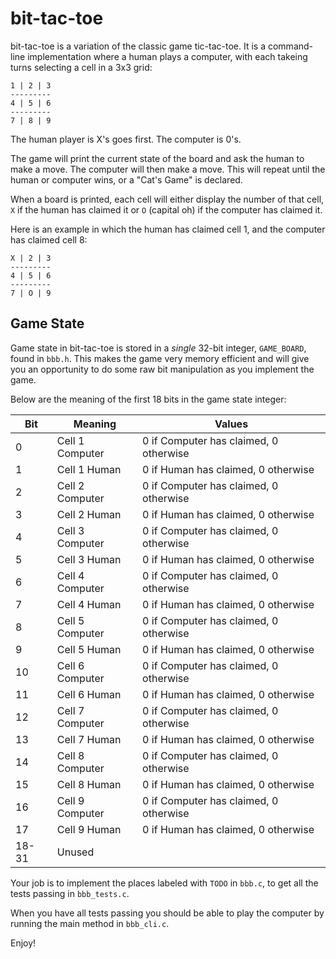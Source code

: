 # bit-tac-toe

bit-tac-toe is a variation of the classic game tic-tac-toe.  It is a command-line implementation
where a human plays a computer, with each takeing turns selecting a cell in a 3x3 grid:

```
1 | 2 | 3
---------
4 | 5 | 6
---------
7 | 8 | 9
```

The human player is X's goes first.  The computer is 0's.

The game will print the current state of the board and ask the human to make a move.  The computer
will then make a move.  This will repeat until the human or computer wins, or a "Cat's Game" is declared.

When a board is printed, each cell will either display the number of that cell, `X` if the human has claimed it or
`O` (capital oh) if the computer has claimed it.  

Here is an example in which the human has claimed cell 1, and the computer has claimed cell 8:

```
X | 2 | 3
---------
4 | 5 | 6
---------
7 | O | 9
```

## Game State

Game state in bit-tac-toe is stored in a *single* 32-bit integer, `GAME_BOARD`, found in `bbb.h`.  This 
makes the game very memory efficient and will give you an opportunity to do some raw bit manipulation as you implement
the game.

Below are the meaning of the first 18 bits in the game state integer:

| Bit   | Meaning         | Values                                 |
|-------|-----------------|----------------------------------------|
| 0     | Cell 1 Computer | 0 if Computer has claimed, 0 otherwise |
| 1     | Cell 1 Human    | 0 if Human has claimed, 0 otherwise    |
| 2     | Cell 2 Computer | 0 if Computer has claimed, 0 otherwise |
| 3     | Cell 2 Human    | 0 if Human has claimed, 0 otherwise    |
| 4     | Cell 3 Computer | 0 if Computer has claimed, 0 otherwise |
| 5     | Cell 3 Human    | 0 if Human has claimed, 0 otherwise    |
| 6     | Cell 4 Computer | 0 if Computer has claimed, 0 otherwise |
| 7     | Cell 4 Human    | 0 if Human has claimed, 0 otherwise    |
| 8     | Cell 5 Computer | 0 if Computer has claimed, 0 otherwise |
| 9     | Cell 5 Human    | 0 if Human has claimed, 0 otherwise    |
| 10    | Cell 6 Computer | 0 if Computer has claimed, 0 otherwise |
| 11    | Cell 6 Human    | 0 if Human has claimed, 0 otherwise    |
| 12    | Cell 7 Computer | 0 if Computer has claimed, 0 otherwise |
| 13    | Cell 7 Human    | 0 if Human has claimed, 0 otherwise    |
| 14    | Cell 8 Computer | 0 if Computer has claimed, 0 otherwise |
| 15    | Cell 8 Human    | 0 if Human has claimed, 0 otherwise    |
| 16    | Cell 9 Computer | 0 if Computer has claimed, 0 otherwise |
| 17    | Cell 9 Human    | 0 if Human has claimed, 0 otherwise    |
| 18-31 | Unused          |                                        |

Your job is to implement the places labeled with `TODO` in `bbb.c`, to get all the tests passing in `bbb_tests.c`.

When you have all tests passing you should be able to play the computer by running the main method in `bbb_cli.c`.

Enjoy!